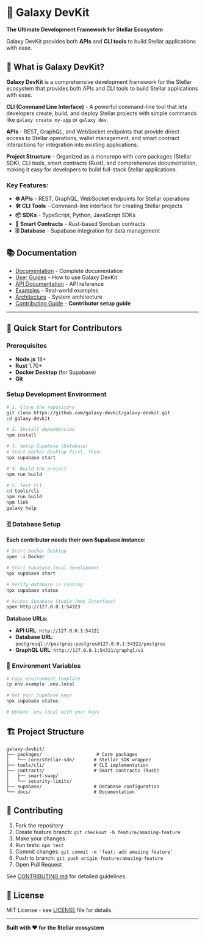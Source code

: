 # 🌟 Galaxy DevKit

**The Ultimate Development Framework for Stellar Ecosystem**

Galaxy DevKit provides both **APIs** and **CLI tools** to build Stellar applications with ease.

## 🚀 What is Galaxy DevKit?

**Galaxy DevKit** is a comprehensive development framework for the Stellar ecosystem that provides both APIs and CLI tools to build Stellar applications with ease.

**CLI (Command Line Interface)** - A powerful command-line tool that lets developers create, build, and deploy Stellar projects with simple commands like `galaxy create my-app` or `galaxy dev`.

**APIs** - REST, GraphQL, and WebSocket endpoints that provide direct access to Stellar operations, wallet management, and smart contract interactions for integration into existing applications.

**Project Structure** - Organized as a monorepo with core packages (Stellar SDK), CLI tools, smart contracts (Rust), and comprehensive documentation, making it easy for developers to build full-stack Stellar applications.

### Key Features:

- **🌐 APIs** - REST, GraphQL, WebSocket endpoints for Stellar operations
- **🛠️ CLI Tools** - Command-line interface for creating Stellar projects
- **📦 SDKs** - TypeScript, Python, JavaScript SDKs
- **🔗 Smart Contracts** - Rust-based Soroban contracts
- **🗄️ Database** - Supabase integration for data management

## 📚 Documentation

- [Documentation](./docs/) - Complete documentation
- [User Guides](./docs/guides/) - How to use Galaxy DevKit
- [API Documentation](./docs/api/) - API reference
- [Examples](./docs/examples/) - Real-world examples
- [Architecture](./docs/architecture/) - System architecture
- [Contributing Guide](./CONTRIBUTING.md) - **Contributor setup guide**

---

## 🚀 Quick Start for Contributors

### Prerequisites
- **Node.js** 18+
- **Rust** 1.70+
- **Docker Desktop** (for Supabase)
- **Git**

### Setup Development Environment

```bash
# 1. Clone the repository
git clone https://github.com/galaxy-devkit/galaxy-devkit.git
cd galaxy-devkit

# 2. Install dependencies
npm install

# 3. Setup Supabase (Database)
# Start Docker Desktop first, then:
npx supabase start

# 4. Build the project
npm run build

# 5. Test CLI
cd tools/cli
npm run build
npm link
galaxy help
```

### 🗄️ Database Setup

**Each contributor needs their own Supabase instance:**

```bash
# Start Docker Desktop
open -a Docker

# Start Supabase local development
npx supabase start

# Verify database is running
npx supabase status

# Access Supabase Studio (Web Interface)
open http://127.0.0.1:54323
```

**Database URLs:**
- **API URL**: `http://127.0.0.1:54321`
- **Database URL**: `postgresql://postgres:postgres@127.0.0.1:54322/postgres`
- **GraphQL URL**: `http://127.0.0.1:54321/graphql/v1`

### 🔧 Environment Variables

```bash
# Copy environment template
cp env.example .env.local

# Get your Supabase keys
npx supabase status

# Update .env.local with your keys
```

## 🏗️ Project Structure

```
galaxy-devkit/
├── packages/                    # Core packages
│   └── core/stellar-sdk/       # Stellar SDK wrapper
├── tools/cli/                  # CLI implementation
├── contracts/                  # Smart contracts (Rust)
│   ├── smart-swap/
│   └── security-limits/
├── supabase/                   # Database configuration
└── docs/                       # Documentation
```

## 📝 Contributing

1. Fork the repository
2. Create feature branch: `git checkout -b feature/amazing-feature`
3. Make your changes
4. Run tests: `npm test`
5. Commit changes: `git commit -m 'feat: add amazing feature'`
6. Push to branch: `git push origin feature/amazing-feature`
7. Open Pull Request

See [CONTRIBUTING.md](./CONTRIBUTING.md) for detailed guidelines.

## 📄 License

MIT License - see [LICENSE](./LICENSE) file for details.

---

**Built with ❤️ for the Stellar ecosystem**